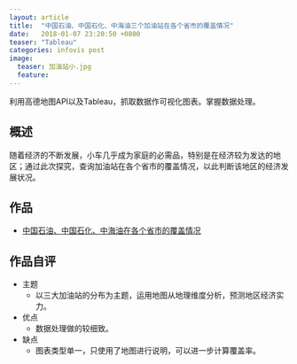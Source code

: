 ```yaml
---
layout: article
title:  "中国石油、中国石化、中海油三个加油站在各个省市的覆盖情况"
date:   2018-01-07 23:20:50 +0800
teaser: "Tableau"
categories: infovis post
image:
  teaser: 加油站小.jpg
  feature: 
---
```


利用高德地图API以及Tableau，抓取数据作可视化图表。掌握数据处理。

## 概述
随着经济的不断发展，小车几乎成为家庭的必需品，特别是在经济较为发达的地区；通过此次探究，查询加油站在各个省市的覆盖情况，以此判断该地区的经济发展状况。
## 作品

- <a href="https://public.tableau.com/profile/.63942410#!/vizhome/_18411/1_1" target="_blank">中国石油、中国石化、中海油在各个省市的覆盖情况</a>

## 作品自评
- 主题
  - 以三大加油站的分布为主题，运用地图从地理维度分析，预测地区经济实力。
- 优点
  - 数据处理做的较细致。
- 缺点
  - 图表类型单一，只使用了地图进行说明，可以进一步计算覆盖率。
